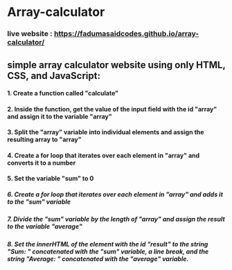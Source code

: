 # Array-calculator
### live website :  https://fadumasaidcodes.github.io/array-calculator/ 

## simple array calculator website using only HTML, CSS, and JavaScript:

#### 1. Create a function called "calculate"
#### 2. Inside the function, get the value of the input field with the id "array" and assign it to the variable "array"
#### 3. Split the "array" variable into individual elements and assign the resulting array to "array"
#### 4. Create a for loop that iterates over each element in "array" and converts it to a number
#### 5. Set the variable "sum" to 0
##### 6. Create a for loop that iterates over each element in "array" and adds it to the "sum" variable
##### 7. Divide the "sum" variable by the length of "array" and assign the result to the variable "average"
##### 8. Set the innerHTML of the element with the id "result" to the string "Sum: " concatenated with the "sum" variable, a line break, and the string "Average: " concatenated with the "average" variable.